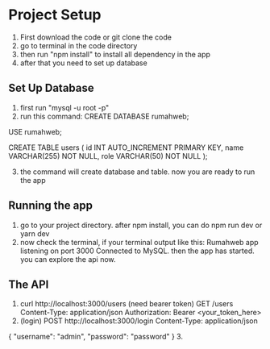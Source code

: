 # Project Setup
1. First download the code or git clone the code
2. go to terminal in the code directory 
3. then run "npm install" to install all dependency in the app
4. after that you need to set up database

## Set Up Database
1. first run "mysql -u root -p"
2. run this command: CREATE DATABASE rumahweb;

USE rumahweb;

CREATE TABLE users (
  id INT AUTO_INCREMENT PRIMARY KEY,
  name VARCHAR(255) NOT NULL,
  role VARCHAR(50) NOT NULL
);

3. the command will create database and table. now you are ready to run the app

## Running the app
1. go to your project directory. after npm install, you can do npm run dev or yarn dev
2. now check the terminal, if your terminal output like this: Rumahweb app listening on port 3000
Connected to MySQL. then the app has started. you can explore the api now.

## The API
1. curl http://localhost:3000/users (need bearer token) 
GET /users
Content-Type: application/json
Authorization: Bearer <your_token_here>
3. (login) POST http://localhost:3000/login
Content-Type: application/json

{
  "username": "admin",
  "password": "password"
}
3. 
